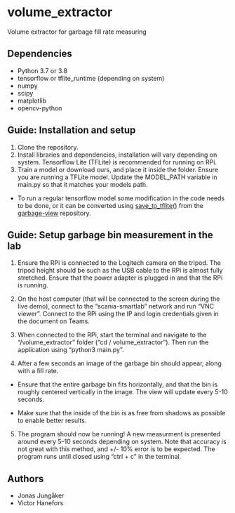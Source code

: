 # volume_extractor
Volume extractor for garbage fill rate measuring


## Dependencies
* Python 3.7 or 3.8
* tensorflow or tflite_runtime (depending on system)
* numpy
* scipy
* matplotlib
* opencv-python

## Guide: Installation and setup
1. Clone the repository.
2. Install libraries and dependencies, installation will vary depending on system. Tensorflow Lite (TFLite) is recommended for running on RPi.
3. Train a model or download ours, and place it inside the folder. Ensure you are running a TFLite model. Update the MODEL_PATH variable in main.py so that it matches your models path.
  * To run a regular tensorflow model some modification in the code needs to be done, or it can be converted using [save_to_tflite()](https://github.com/garbage-team/garbage_view/blob/67b5575ce4821a43bd88860c34d9fbcef89b8e03/src/main.py#L91) from the [garbage-view](https://github.com/garbage-team/garbage_view) repository.

## Guide: Setup garbage bin measurement in the lab
1. Ensure the RPi is connected to the Logitech camera on the tripod. The tripod height should be such as the USB cable to the RPi is almost fully stretched. Ensure that the power adapter is plugged in and that the RPi is running. 

2. On the host computer (that will be connected to the screen during the live demo), connect to the “scania-smartlab” network and run “VNC viewer”. Connect to the RPi using the IP and login credentials given in the document on Teams.

3. When connected to the RPi, start the terminal and navigate to the “/volume_extractor” folder (“cd / volume_extractor”). Then run the application using “python3 main.py”. 

4. After a few seconds an image of the garbage bin should appear, along with a fill rate. 

  * Ensure that the entire garbage bin fits horizontally, and that the bin is roughly centered vertically in the image. The view will update every 5-10 seconds. 

  * Make sure that the inside of the bin is as free from shadows as possible to enable better results. 

5. The program should now be running! A new measurment is presented around every 5-10 seconds depending on system. Note that accuracy is not great with this method, and +/- 10% error is to be expected. The program runs until closed using “ctrl + c” in the terminal. 

## Authors
* Jonas Jungåker
* Victor Hanefors
